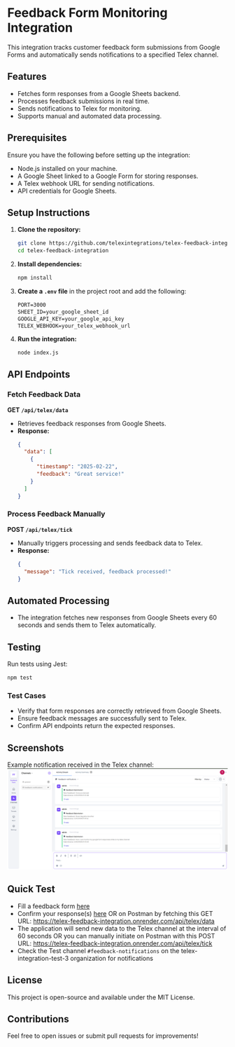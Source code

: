 # Feedback Form Monitoring Integration

This integration tracks customer feedback form submissions from Google Forms and automatically sends notifications to a specified Telex channel.

## Features
- Fetches form responses from a Google Sheets backend.
- Processes feedback submissions in real time.
- Sends notifications to Telex for monitoring.
- Supports manual and automated data processing.

## Prerequisites
Ensure you have the following before setting up the integration:
- Node.js installed on your machine.
- A Google Sheet linked to a Google Form for storing responses.
- A Telex webhook URL for sending notifications.
- API credentials for Google Sheets.

## Setup Instructions
1. **Clone the repository:**
   ```sh
   git clone https://github.com/telexintegrations/telex-feedback-integration.git
   cd telex-feedback-integration
   ```

2. **Install dependencies:**
   ```sh
   npm install
   ```

3. **Create a `.env` file** in the project root and add the following:
   ```env
   PORT=3000
   SHEET_ID=your_google_sheet_id
   GOOGLE_API_KEY=your_google_api_key
   TELEX_WEBHOOK=your_telex_webhook_url
   ```

4. **Run the integration:**
   ```sh
   node index.js
   ```

## API Endpoints
### Fetch Feedback Data
**GET `/api/telex/data`**
- Retrieves feedback responses from Google Sheets.
- **Response:**
  ```json
  {
    "data": [
      {
        "timestamp": "2025-02-22",
        "feedback": "Great service!"
      }
    ]
  }
  ```

### Process Feedback Manually
**POST `/api/telex/tick`**
- Manually triggers processing and sends feedback data to Telex.
- **Response:**
  ```json
  {
    "message": "Tick received, feedback processed!"
  }
  ```

## Automated Processing
- The integration fetches new responses from Google Sheets every 60 seconds and sends them to Telex automatically.

## Testing
Run tests using Jest:
```sh
npm test
```

### Test Cases
- Verify that form responses are correctly retrieved from Google Sheets.
- Ensure feedback messages are successfully sent to Telex.
- Confirm API endpoints return the expected responses.

## Screenshots
Example notification received in the Telex channel:
![Telex Channel Notification](screenshots/telex_notification.png)

## Quick Test
- Fill a feedback form [here](https://forms.gle/LRWZU2VegVwiXWcF9)
- Confirm your response(s) [here](https://docs.google.com/spreadsheets/d/1d6tldVy6N-i5EwHtlkxvc5yxG1HN3S84no0bFH-wdzw/edit?usp=sharing) OR on Postman by fetching this GET URL: https://telex-feedback-integration.onrender.com/api/telex/data
- The application will send new data to the Telex channel at the interval of 60 seconds OR you can manually initiate on Postman with this POST URL: https://telex-feedback-integration.onrender.com/api/telex/tick
- Check the Test channel ```#feedback-notifications``` on the telex-integration-test-3 organization for notifications

## License
This project is open-source and available under the MIT License.

## Contributions
Feel free to open issues or submit pull requests for improvements!
